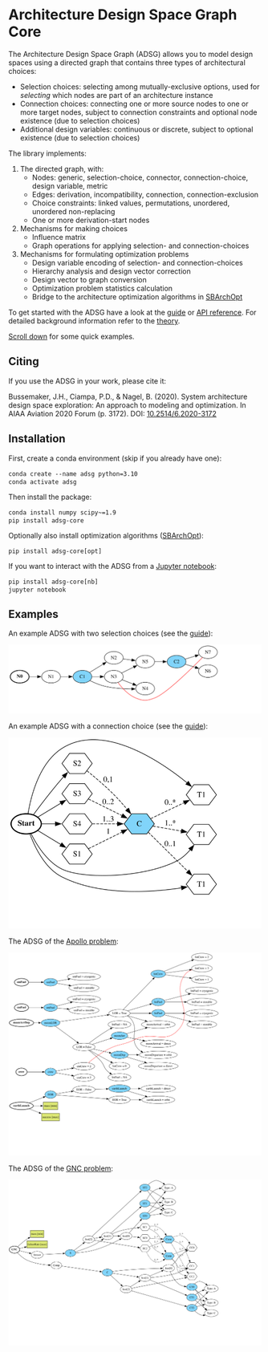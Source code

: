 # Architecture Design Space Graph Core

The Architecture Design Space Graph (ADSG) allows you to model design spaces using a directed graph that contains three
types of architectural choices:

- Selection choices: selecting among mutually-exclusive options, used for *selecting* which nodes are part of an
  architecture instance
- Connection choices: connecting one or more source nodes to one or more target nodes, subject to connection constraints
  and optional node existence (due to selection choices)
- Additional design variables: continuous or discrete, subject to optional existence (due to selection choices)

The library implements:

1. The directed graph, with:
    - Nodes: generic, selection-choice, connector, connection-choice, design variable, metric
    - Edges: derivation, incompatibility, connection, connection-exclusion
    - Choice constraints: linked values, permutations, unordered, unordered non-replacing
    - One or more derivation-start nodes
2. Mechanisms for making choices
    - Influence matrix
    - Graph operations for applying selection- and connection-choices
3. Mechanisms for formulating optimization problems
    - Design variable encoding of selection- and connection-choices
    - Hierarchy analysis and design vector correction
    - Design vector to graph conversion
    - Optimization problem statistics calculation
    - Bridge to the architecture optimization algorithms in [SBArchOpt](https://sbarchopt.readthedocs.io/)

To get started with the ADSG have a look at the [guide](guide.ipynb) or [API reference](api_adsg.md).
For detailed background information refer to the [theory](theory.md).

[Scroll down](#examples) for some quick examples.

## Citing

If you use the ADSG in your work, please cite it:

Bussemaker, J.H., Ciampa, P.D., & Nagel, B. (2020). System architecture design space exploration: An approach to
modeling and optimization. In AIAA Aviation 2020 Forum (p. 3172).
DOI: [10.2514/6.2020-3172](https://doi.org/10.2514/6.2020-3172)

## Installation

First, create a conda environment (skip if you already have one):
```
conda create --name adsg python=3.10
conda activate adsg
```

Then install the package:
```
conda install numpy scipy~=1.9
pip install adsg-core
```

Optionally also install optimization algorithms ([SBArchOpt](https://sbarchopt.readthedocs.io/)):
```
pip install adsg-core[opt]
```

If you want to interact with the ADSG from a [Jupyter notebook](https://jupyter.org/):
```
pip install adsg-core[nb]
jupyter notebook
```

## Examples

An example ADSG with two selection choices (see the [guide](guide.ipynb)):

![ADSG with selection](figures/adsg_ex_sel.svg)

An example ADSG with a connection choice (see the [guide](guide.ipynb)):

![ADSG with connection](figures/adsg_ex_conn.svg)

The ADSG of the [Apollo problem](example_apollo.ipynb):

![GNC ADSG](figures/adsg_ex_apollo.svg)

The ADSG of the [GNC problem](example_gnc.ipynb):

![GNC ADSG](figures/adsg_ex_gnc.svg)
